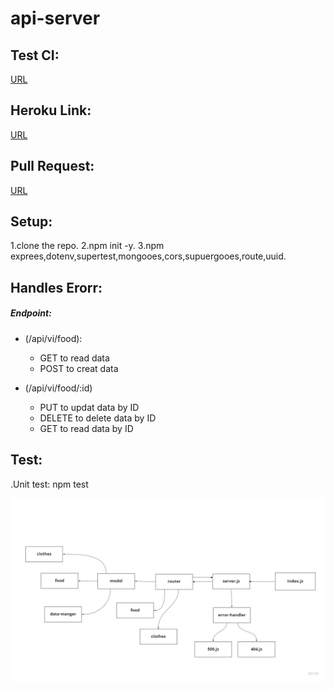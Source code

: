 # api-server





## Test CI:
[URL](https://github.com/AyahZaareer/api-server/actions)

## Heroku Link:
[URL]()

## Pull Request:
[URL](https://github.com/AyahZaareer/api-server/pull/3)

## Setup:
1.clone the repo.
2.npm init -y.
3.npm exprees,dotenv,supertest,mongooes,cors,supuergooes,route,uuid.

## Handles Erorr:
##### Endpoint:
- (/api/vi/food):
  - GET to read data
  -  POST to creat data

- (/api/vi/food/:id)
  - PUT to updat data by ID
  -  DELETE to delete data by ID 
  - GET to read data by ID



## Test:
.Unit test: npm test

![reverse](api-server.jpg)
